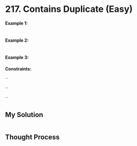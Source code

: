 # 217. Contains Duplicate (Easy)


#### Example 1:

```Python

```

#### Example 2:

```Python

```

#### Example 3:



#### Constraints:

``

``

``

## My Solution

```Python

```

## Thought Process



```Python

```

